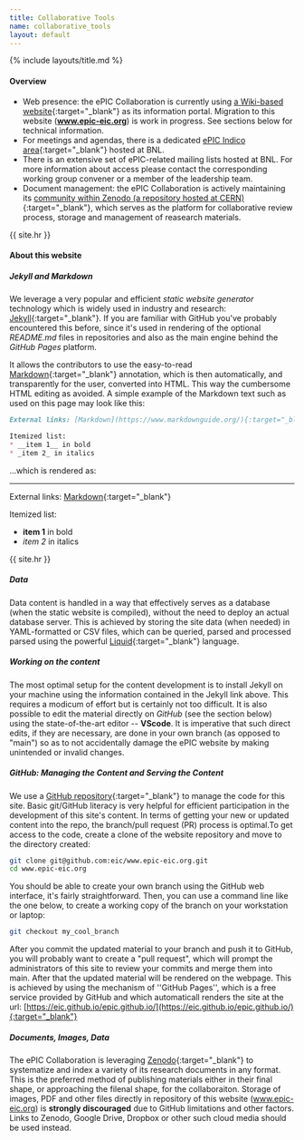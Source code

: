 ```yaml
---
title: Collaborative Tools
name: collaborative_tools
layout: default
---
```


{% include layouts/title.md %}

#### Overview

* Web  presence: the ePIC Collaboration is currently using [a Wiki-based website](https://wiki.bnl.gov/EPIC/index.php?title=Main_Page){:target="_blank"}
as its information portal. Migration to this website (__www.epic-eic.org__) is work in progress. See sections below for technical information.
* For meetings and agendas, there is a dedicated [ePIC Indico area](https://indico.bnl.gov/category/402/){:target="_blank"} hosted at BNL.
* There is an extensive set of ePIC-related mailing lists hosted at BNL. For more information about access please contact the corresponding
working group convener or a member of the leadership team.
* Document management: the ePIC Collaboration is actively maintaining its
[community within Zenodo (a repository hosted at CERN)](https://zenodo.org/communities/epic/){:target="_blank"}, which serves
as the platform for collaborative review process, storage and management of reasearch materials.

{{ site.hr }}

#### About this website

##### Jekyll and Markdown

We leverage a very popular and efficient _static website generator_ technology which is widely used in industry and research: [Jekyll](https://jekyllrb.com/){:target="_blank"}.
If you are familiar with GitHub you've probably encountered this before, since it's used in rendering of the optional _README.md_ files
in repositories and also as the main engine behind the _GitHub Pages_ platform.

It allows the contributors to use the easy-to-read [Markdown](https://www.markdownguide.org/){:target="_blank"}
annotation, which is then automatically, and transparently for the user, converted into HTML. This way
the cumbersome HTML editing as avoided. A simple example of the Markdown text such as used on this page
may look like this:

```markdown
External links: [Markdown](https://www.markdownguide.org/){:target="_blank"}

Itemized list:
* __item 1__ in bold
* _item 2_ in italics
```
...which is rendered as:

---

External links: [Markdown](https://www.markdownguide.org/){:target="_blank"}

Itemized list:
* __item 1__ in bold
* _item 2_ in italics


{{ site.hr }}

##### Data

Data content is handled in a way that effectively serves as a database (when the static website is compiled), without the need to deploy an
actual database server. This is achieved by storing the site data (when needed) in YAML-formatted or CSV files, which can be queried, parsed
and processed parsed using the powerful [Liquid](https://shopify.github.io/liquid){:target="_blank"} language.

##### Working on the content

The most optimal setup for the content development is to install Jekyll on your machine using the information
contained in the Jekyll link above. This requires a modicum of effort but is certainly not too difficult. It is
also possible to edit the material directly on _GitHub_ (see the section below) using the state-of-the-art
editor -- __VScode__. It is imperative that such direct edits, if they are necessary, are done in your own branch
(as opposed to "main") so as to not accidentally damage the ePIC website by making unintended or invalid changes.

##### GitHub: Managing the Content and Serving the Content

We use a [GitHub repository](https://github.com/eic/www.epic-eic.org){:target="_blank"} to manage the code for this site.
Basic git/GitHub literacy is very helpful for efficient participation in the development of this site's content. In terms
of getting your new or updated content into the repo, the branch/pull request (PR) process is optimal.To get access to the code,
create a clone of the website repository and move to the directory created:

```bash
git clone git@github.com:eic/www.epic-eic.org.git
cd www.epic-eic.org
```

You should be able to create your own branch using the GitHub web interface, it's fairly straightforward. Then,
you can use a command line like the one below, to create a working copy of the branch on your workstation or
laptop:

```bash
git checkout my_cool_branch
```

After you commit the updated material to your branch and push it to GitHub, you will probably want to create
a "pull request", which will prompt the administrators of this site to review your commits and merge them
into main. After that the updated material will be rendered on the webpage. This is achieved by using the mechanism
of ''GitHub Pages'', which is a free service provided by GitHub and which automaticall renders the site
at the url: [https://eic.github.io/epic.github.io/](https://eic.github.io/epic.github.io/){:target="_blank"}

##### Documents, Images, Data

The ePIC Collaboration is leveraging [Zenodo](https://zenodo.org/communities/epic/){:target="_blank"} to systematize and
index a variety of its research documents in any format. This is the preferred method of publishing materials either in their
final shape, or approaching the filenal shape, for the collaboraiton. Storage of images, PDF and other files directly in repository
of this website (www.epic-eic.org) is __strongly discouraged__ due to GitHub limitations and
other factors. Links to Zenodo, Google Drive, Dropbox or other such cloud media should be used instead.
